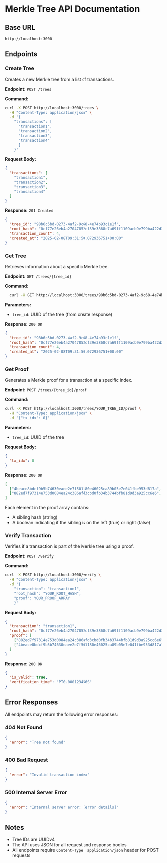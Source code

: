 # Merkle Tree API Documentation

## Base URL
```
http://localhost:3000
```

## Endpoints

### Create Tree
Creates a new Merkle tree from a list of transactions.

**Endpoint:** `POST /trees`

**Command:** 
```bash
curl -X POST http://localhost:3000/trees \
  -H "Content-Type: application/json" \
  -d '{
    "transactions": [
      "transaction1",
      "transaction2",
      "transaction3",
      "transaction4"
      ]
    }'
```

**Request Body:**
```json
{
  "transactions": [
    "transaction1",
    "transaction2",
    "transaction3",
    "transaction4"
  ]
}
```

**Response:** `201 Created`
```json
{
  "tree_id": "98b6c5bd-0273-4af2-9c68-4e74b93c1e1f",
  "root_hash": "0cf77e26eb4a27047852cf39e3868c7a69ff1109acb9e799ba422d3ac350fb97",
  "transaction_count": 4,
  "created_at": "2025-02-08T09:31:50.072936751+00:00"
}
```

### Get Tree
Retrieves information about a specific Merkle tree.

**Endpoint:** `GET /trees/{tree_id}`

**Command:** 
```bash
  curl -X GET http://localhost:3000/trees/98b6c5bd-0273-4af2-9c68-4e74b93c1e1f
``` 

**Parameters:**
- `tree_id`: UUID of the tree (from create response)

**Response:** `200 OK`
```json
{
  "tree_id": "98b6c5bd-0273-4af2-9c68-4e74b93c1e1f",
  "root_hash": "0cf77e26eb4a27047852cf39e3868c7a69ff1109acb9e799ba422d3ac350fb97",
  "transaction_count": 4,
  "created_at": "2025-02-08T09:31:50.072936751+00:00"
}
```

### Get Proof
Generates a Merkle proof for a transaction at a specific index.

**Endpoint:** `POST /trees/{tree_id}/proof`

**Command:**
```bash
curl -X POST http://localhost:3000/trees/YOUR_TREE_ID/proof \
  -H "Content-Type: application/json" \
  -d '{"tx_idx": 0}'
```

**Parameters:**
- `tree_id`: UUID of the tree

**Request Body:**
```json
{
  "tx_idx": 0
}
```

**Response:** `200 OK`
```json
[
  ["4beace8bdcf9b5b74630eaee2e7f501180e46025ca89b05e7e041fbe953d817a", false],
  ["882ed7f97314e753d0084ea24c386afd3cbd0fb34b3744bfb81d9d3a925cc6e6", false]
]
```

Each element in the proof array contains:
- A sibling hash (string)
- A boolean indicating if the sibling is on the left (true) or right (false)

### Verify Transaction
Verifies if a transaction is part of the Merkle tree using a proof.

**Endpoint:** `POST /verify`

**Command:**
```bash
curl -X POST http://localhost:3000/verify \
  -H "Content-Type: application/json" \
  -d '{
    "transaction": "transaction1",
    "root_hash": "YOUR_ROOT_HASH",
    "proof": YOUR_PROOF_ARRAY
    }'
```

**Request Body:**
```json
{
  "transaction": "transaction1",
  "root_hash": "0cf77e26eb4a27047852cf39e3868c7a69ff1109acb9e799ba422d3ac350fb97",
  "proof": [
    ["882ed7f97314e753d0084ea24c386afd3cbd0fb34b3744bfb81d9d3a925cc6e6", false],
    ["4beace8bdcf9b5b74630eaee2e7f501180e46025ca89b05e7e041fbe953d817a", false]
  ]
}
```

**Response:** `200 OK`
```json
{
  "is_valid": true,
  "verification_time": "PT0.000123456S"
}
```

## Error Responses

All endpoints may return the following error responses:

### 404 Not Found
```json
{
  "error": "Tree not found"
}
```

### 400 Bad Request
```json
{
  "error": "Invalid transaction index"
}
```

### 500 Internal Server Error
```json
{
  "error": "Internal server error: [error details]"
}
```

## Notes
- Tree IDs are UUIDv4
- The API uses JSON for all request and response bodies
- All endpoints require `Content-Type: application/json` header for POST requests
